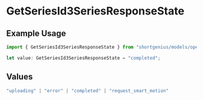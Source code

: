 # GetSeriesId3SeriesResponseState

## Example Usage

```typescript
import { GetSeriesId3SeriesResponseState } from "shortgenius/models/operations";

let value: GetSeriesId3SeriesResponseState = "completed";
```

## Values

```typescript
"uploading" | "error" | "completed" | "request_smart_motion"
```